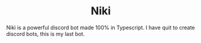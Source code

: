 <div align="center">
 
 # Niki
 </div>

Niki is a powerful discord bot made 100% in Typescript.
I have quit to create discord bots, this is my last bot.
